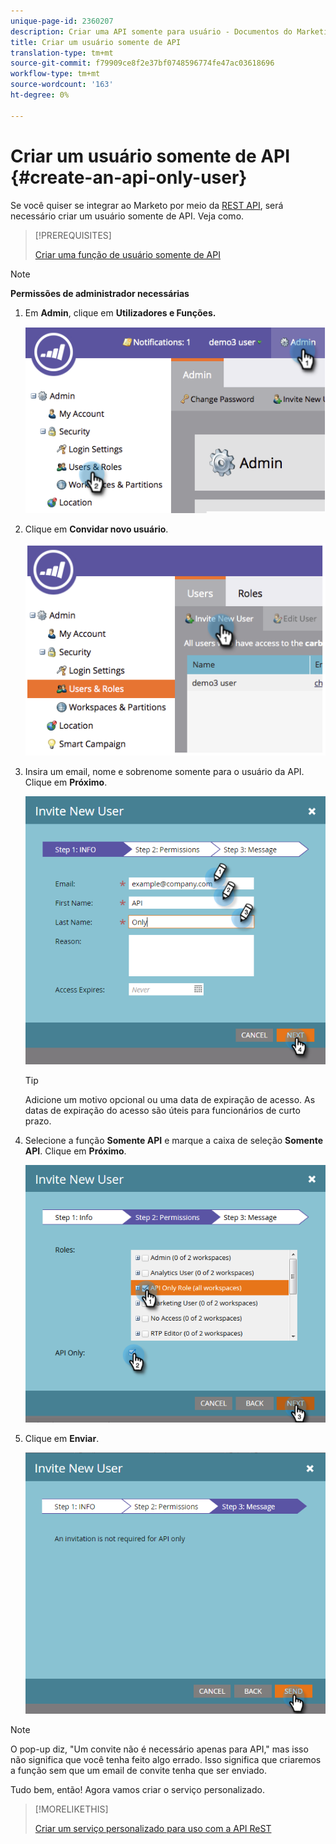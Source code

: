 ```yaml
---
unique-page-id: 2360207
description: Criar uma API somente para usuário - Documentos do Marketing - Documentação do produto
title: Criar um usuário somente de API
translation-type: tm+mt
source-git-commit: f79909ce8f2e37bf0748596774fe47ac03618696
workflow-type: tm+mt
source-wordcount: '163'
ht-degree: 0%

---
```



# Criar um usuário somente de API {#create-an-api-only-user}

Se você quiser se integrar ao Marketo por meio da [REST API](https://developers.marketo.com/documentation/rest/), será necessário criar um usuário somente de API. Veja como.

>[!PREREQUISITES]
>
>[Criar uma função de usuário somente de API](/help/marketo/product-docs/administration/users-and-roles/create-an-api-only-user-role.md)


>[!NOTE]
>
>**Permissões de administrador necessárias**

1. Em **Admin**, clique em **Utilizadores e Funções.**

   ![](assets/image2014-9-17-9-3a31-3a31.png)

1. Clique em **Convidar novo usuário**.

   ![](assets/image2014-9-17-9-3a32-3a3.png)

1. Insira um email, nome e sobrenome somente para o usuário da API. Clique em **Próximo**.

   ![](assets/image2016-5-24-10-3a53-3a7.png)

   >[!TIP]
   >
   >Adicione um motivo opcional ou uma data de expiração de acesso. As datas de expiração do acesso são úteis para funcionários de curto prazo.

1. Selecione a função **Somente API** e marque a caixa de seleção **Somente API**. Clique em **Próximo**.

   ![](assets/four.png)

1. Clique em **Enviar**.

   ![](assets/image2016-5-24-11-3a8-3a20.png)

>[!NOTE]
>
>O pop-up diz, &quot;Um convite não é necessário apenas para API,&quot; mas isso não significa que você tenha feito algo errado. Isso significa que criaremos a função sem que um email de convite tenha que ser enviado.

Tudo bem, então! Agora vamos criar o serviço personalizado.

>[!MORELIKETHIS]
>
>[Criar um serviço personalizado para uso com a API ReST](/help/marketo/product-docs/administration/additional-integrations/create-a-custom-service-for-use-with-rest-api.md)
